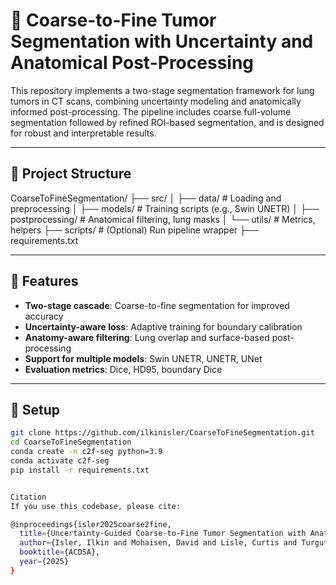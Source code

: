 # 🧠 Coarse-to-Fine Tumor Segmentation with Uncertainty and Anatomical Post-Processing

This repository implements a two-stage segmentation framework for lung tumors in CT scans, combining uncertainty modeling and anatomically informed post-processing. The pipeline includes coarse full-volume segmentation followed by refined ROI-based segmentation, and is designed for robust and interpretable results.

---

## 📁 Project Structure

CoarseToFineSegmentation/
├── src/
│ ├── data/ # Loading and preprocessing
│ ├── models/ # Training scripts (e.g., Swin UNETR)
│ ├── postprocessing/ # Anatomical filtering, lung masks
│ └── utils/ # Metrics, helpers
├── scripts/ # (Optional) Run pipeline wrapper
├── requirements.txt




---

## 🚀 Features

- **Two-stage cascade**: Coarse-to-fine segmentation for improved accuracy
- **Uncertainty-aware loss**: Adaptive training for boundary calibration
- **Anatomy-aware filtering**: Lung overlap and surface-based post-processing
- **Support for multiple models**: Swin UNETR, UNETR, UNet
- **Evaluation metrics**: Dice, HD95, boundary Dice

---

## 🧪 Setup

```bash
git clone https://github.com/ilkinisler/CoarseToFineSegmentation.git
cd CoarseToFineSegmentation
conda create -n c2f-seg python=3.9
conda activate c2f-seg
pip install -r requirements.txt


Citation
If you use this codebase, please cite:

@inproceedings{isler2025coarse2fine,
  title={Uncertainty-Guided Coarse-to-Fine Tumor Segmentation with Anatomy-Aware Post-Processing},
  author={Isler, Ilkin and Mohaisen, David and Lisle, Curtis and Turgut, Damla and Bagci, Ulas},
  booktitle={ACDSA},
  year={2025}
}
